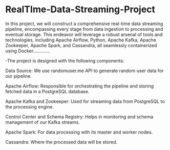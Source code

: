 # RealTIme-Data-Streaming-Project
In this project, we will construct a comprehensive real-time data streaming pipeline, encompassing every stage from data ingestion to processing and eventual storage. This endeavor will leverage a robust arsenal of tools and technologies, including Apache Airflow, Python, Apache Kafka, Apache Zookeeper, Apache Spark, and Cassandra, all seamlessly containerized using Docker.............


-The project is designed with the following components:

Data Source: We use randomuser.me API to generate random user data for our pipeline.

Apache Airflow: Responsible for orchestrating the pipeline and storing fetched data in a PostgreSQL database.

Apache Kafka and Zookeeper: Used for streaming data from PostgreSQL to the processing engine.

Control Center and Schema Registry: Helps in monitoring and schema management of our Kafka streams.

Apache Spark: For data processing with its master and worker nodes.

Cassandra: Where the processed data will be stored.
